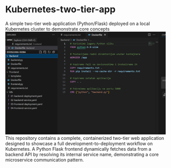 # Kubernetes-two-tier-app
A simple two-tier web application (Python/Flask) deployed on a local Kubernetes cluster to demonstrate core concepts
![Application Screenshot](https://github.com/MilanBizic/Kubernetes-two-tier-app/blob/main/1.png?raw=true)
This repository contains a complete, containerized two-tier web application designed to showcase a full development-to-deployment workflow on Kubernetes. A Python Flask frontend dynamically fetches data from a backend API by resolving its internal service name, demonstrating a core microservice communication pattern.








